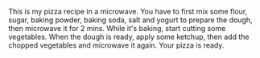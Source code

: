This is my pizza recipe in a microwave. You have to first mix some flour, sugar, baking powder, baking soda, salt and yogurt to prepare the dough, then microwave it for 2 mins. While it's baking, start cutting some vegetables. When the dough is ready, apply some ketchup, then add the chopped vegetables and microwave it again. Your pizza is ready.